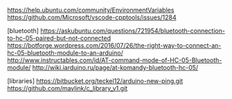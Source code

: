 https://help.ubuntu.com/community/EnvironmentVariables
https://github.com/Microsoft/vscode-cpptools/issues/1284

[bluetooth]
https://askubuntu.com/questions/721954/bluetooth-connection-to-hc-05-paired-but-not-connected
https://botforge.wordpress.com/2016/07/26/the-right-way-to-connect-an-hc-05-bluetooth-module-to-an-arduino/
http://www.instructables.com/id/AT-command-mode-of-HC-05-Bluetooth-module/
http://wiki.iarduino.ru/page/at-komandy-bluetooth-hc-05/

[libraries]
https://bitbucket.org/teckel12/arduino-new-ping.git
https://github.com/mavlink/c_library_v1.git
